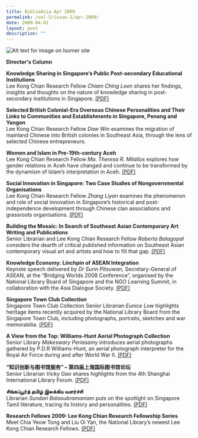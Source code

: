 ```yaml
---
title: BiblioAsia Apr 2009
permalink: /vol-5/issue-1/apr-2009/
date: 2009-04-01
layout: post
description: ""
---
```

![Alt text for image on Isomer site](/images/covers/ba5-1.jpg)

<a style="text-decoration: none; font-weight: bold;" href="/vol-5/issue1/apr-2009/director-column/">Director's Column</a>

<a style="text-decoration: none; font-weight: bold;" href="/vol-5/issue1/apr-2009/knowledge-sharing-post-secondary-institution/">Knowledge Sharing in Singapore’s Public Post-secondary Educational Institutions</a><br>
Lee Kong Chian Research Fellow *Chiam Ching Leen* shares her findings, insights and thoughts on the nature of knowledge sharing in post-secondary institutions in Singapore. [(PDF)](/files/pdf/vol-5/issue-1/v5-issue1_KnowledgeSharing.pdf)

<a style="text-decoration: none; font-weight: bold;" href="/vol-5/issue1/apr-2009/british-colonial-overseas-chinese-community/">Selected British Colonial-Era Overseas Chinese Personalities and Their Links to Communities and Establishments in Singapore, Penang and Yangon
</a><br>Lee Kong Chian Research Fellow *Daw Win* examines the migration of mainland Chinese into British colonies in Southeast Asia, through the lens of selected Chinese entrepreneurs.

<a style="text-decoration: none; font-weight: bold;" href="/vol-5/issue1/apr-2009/aceh-women-islam-nineteenth-century/">Women and Islam in Pre-19th-century Aceh</a><br>Lee Kong Chian Research Fellow *Ma. Theresa R. Milallos* explores how gender relations in Aceh have changed and continue to be transformed by the dynamism of Islam’s interpretation in Aceh. [(PDF)](/files/pdf/vol-5/issue-1/v5-issue1_WomenIslam.pdf)

<a style="text-decoration: none; font-weight: bold;" href="/vol-5/issue1/apr-2009/singapore-social-innovation-case-studies/">Social Innovation in Singapore: Two Case Studies of Nongovernmental Organisations</a><br>Lee Kong Chian Research Fellow *Zhang Liyan* examines the phenomenon and role of social innovation in Singapore’s historical and post-independence development through Chinese clan associations and grassroots organisations. [(PDF)](/files/pdf/vol-5/issue-1/v5-issue1_SocialInnovation.pdf)

<a style="text-decoration: none; font-weight: bold;" href="/vol-5/issue1/apr-2009/mosaic-building-contemporary-art-writing/">Building the Mosaic: In Search of Southeast Asian Contemporary Art Writing and Publications</a><br>Senior Librarian and Lee Kong Chian Research Fellow *Roberta Balagopal* considers the dearth of critical published information on Southeast Asian contemporary visual art and artists and how to fill that gap. [(PDF)](/files/pdf/vol-5/issue-1/v5-issue1_BuildingMosaic.pdf)

<a style="text-decoration: none; font-weight: bold;" href="/vol-5/issue1/apr-2009/knowledge-economy-linchpin-asean-integration/">Knowledge Economy: Linchpin of ASEAN Integration</a><br>Keynote speech delivered by *Dr Surin Pitsuwan*, Secretary-General of ASEAN, at the “Bridging Worlds 2008 Conference”, organised by the National Library Board of Singapore and the NGO Learning Summit, in collaboration with the Asia Dialogue Society. [(PDF)](/files/pdf/vol-5/issue-1/v5-issue1_AseanIntegration.pdf)

<a style="text-decoration: none; font-weight: bold;" href="/vol-5/issue1/apr-2009/singapore-town-club-collection/">Singapore Town Club Collection</a><br>Singapore Town Club Collection Senior Librarian *Eunice Low* highlights heritage items recently acquired by the National Library Board from the Singapore Town Club, including photographs, portraits, sketches and war memorabilia.
[(PDF)](/files/pdf/vol-5/issue-1/v5-issue1_TownClub.pdf)

<a style="text-decoration: none; font-weight: bold;" href="/vol-5/issue1/apr-2009/williams-hunt-aerial-view-photograph/">A View from the Top: Williams-Hunt Aerial Photograph Collection</a><br>Senior Library *Makeswary Periasamy* introduces aerial photographs gathered by P.D.R Williams-Hunt, an aerial photograph interpreter for the Royal Air Force during and after World War II. [(PDF)](/files/pdf/vol-5/issue-1/v5-issue1_WilliamsHunt.pdf)

**“知识创新与图书馆服务” – 第四届上海国际图书馆论坛** <br>
Senior Librarian *Vicky Gao* shares highlights from the 4th Shanghai International Library Forum. [(PDF)](/files/pdf/vol-5/issue-1/v5-issue1_IntelligenceInnovation.pdf)

**சிங்கப்பூர்த் தமிழ் இலக்கிய வளர்ச்சி** <br>
Librarian *Sundari Balasubramaniam* puts on the spotlight on Singapore Tamil literature, tracing its history and personalities. [(PDF)](/files/pdf/vol-5/issue-1/v5-issue1_TamilLiterature.pdf)

**Research Fellows 2009: Lee Kong Chian Research Fellowship Series** <br>
Meet Chia Yeow Tong and Liu Oi Yan, the National Library’s newest Lee Kong Chian Research Fellows. [(PDF)](/files/pdf/vol-5/issue-1/v5-issue1_ResearchFellows.pdf)